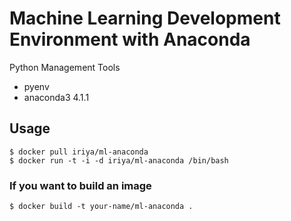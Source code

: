 # Machine Learning Development Environment with Anaconda

Python Management Tools

- pyenv
- anaconda3 4.1.1

## Usage

```
$ docker pull iriya/ml-anaconda
$ docker run -t -i -d iriya/ml-anaconda /bin/bash
```

### If you want to build an image

```
$ docker build -t your-name/ml-anaconda .
```
